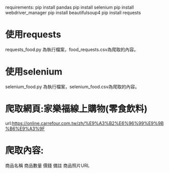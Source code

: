 requirements:
pip install pandas
  pip install selenium
  pip install webdriver_manager
  pip install beautifulsoup4
  pip install requests

# 使用requests
requests_food.py 為執行檔案，food_requests.csv為爬取的內容。

# 使用selenium
selenium_food.py 為執行檔案，selenium_food.csv為爬取的內容。

# 爬取網頁:家樂福線上購物(零食飲料)
url:https://online.carrefour.com.tw/zh/%E9%A3%B2%E6%96%99%E9%9B%B6%E9%A3%9F

# 爬取內容:
商品名稱
  商品數量
  價錢
  備註
  商品照片URL
